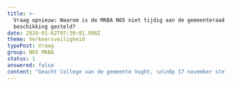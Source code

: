```yaml
---
title: >-
  Vraag opnieuw: Waarom is de MKBA N65 niet tijdig aan de gemeenteraad ter
  beschikking gesteld?
date: 2020-01-02T07:39:01.998Z
theme: Verkeersveiligheid
typePost: Vraag
group: N65 MKBA
status: 1
answered: false
content: "Geacht College van de gemeente Vught, \n\nOp 17 november stelden wij u de vraag 'Waarom is de MKBA N65 niet tijdig aan de gemeenteraad ter beschikking gesteld?’ Op 6 December ontvingen wij uw antwoord (kenmerk  RI/BE/Z19-218375/UIT/19-337601). \n\nNa uitvoerige bestudering van uw antwoorden, hebben wij vastgesteld dat onze vragen onvoldoende zijn beantwoord. U wekt de indruk een antwoord te geven, terwijl dat niet zo is. Dat beoordelen wij als onvoldoende. Om deze redenen wijzen wij uw antwoord af en stellen wij de vragen opnieuw. \n\n1. **Beschikbaar stellen van de definitieve versie van het negatieve MKBA advies aan relevante stakeholders.**\n\nIn uw antwoord herhaalt u verschillende malen dat de definitieve versie van het negatieve MKBA adviesrapport op 27 juni 2016 op de website van het ministerie is geplaatst. Het gaat om het volgende document:\n\nMIRT­ Verkenning N65 Vught – Haaren; Maatschappelijke kosten en baten van de onderzochte alternatieven Ministerie van Infrastructuur en Milieu, 1 juni 2016:\n\nDeel I: Vergelijking VKA N65 met MKBA N65 (Antea Group), juni 2016\n\nDeel II: MKBA N65 (RIGO), februari 2016\n\nDeel IIa: Second Opinion bij MKBA N65 (Kennisinstituut voor Mobiliteit), februari 2016\n\nHet plaatsen op een website is het toegankelijk maken van informatie voor het brede publiek. Dat is compleet anders dan het actief en tijdig ter beschikking stellen van het MKBA rapport in de zin van het toesturen/doen toekomen aan gemeenteraadsleden en andere relevante stakeholders zoals de bewoners van Vught.\n\nMet andere woorden, u hebt geen antwoord gegeven op de vraag wanneer en aan welke relevante stakeholders u het negatieve MKBA advies actief beschikbaar hebt gesteld.\n\nA.    Klopt het dat de conceptversie van het negatieve MKBA rapport over de reconstructie van de N65, al in de loop van 2015 in het bezit was van de verantwoordelijke wethouder? \n\nB.    Klopt het dat de definitieve versie van het negatieve MKBA rapport over de reconstructie van de N65, al in februari 2016 in het bezit was van de verantwoordelijke wethouder?\n\nC.   Klopt het dat de gemeenteraadsleden van Vught pas op zijn vroegst op 27 juni 2016 kennis hebben kunnen nemen via een website van dit negatieve MKBA adviesrapport over de reconstructie van de N65, dus ruim 5 maanden nádat het rapport definitief was?\n\nD.   Klopt het dat u de gemeenteraadsleden van Vught niet actief hebt  geïnformeerd over het MKBA rapport zodra dit gepubliceerd werd op de website van het Ministerie (d.d. 27 juni 2016)?\n\nE.    Klopt het dat u de bewoners van Vught niet actief hebt geïnformeerd over  het MKBA rapport zodra dit gepubliceerd werd op de website van het ministerie (d.d. 27 juni 2016),  bijvoorbeeld in het Klaverblad, via de gemeentelijke website of aan  bewonersgroepen?\n\n2. **Beschikbaar stellen van het MKBA advies vóór de beslissing over de reconstructie van de N65/voorkeursalternatief (VKA).**\n\nOp de raadsinformatieavond van 10 maart 2016 is de raad geïnformeerd over de laatste ontwikkelingen rond de reconstructie van de N65. Daarna volgde een raadsvergadering op 17 maart 2016.\n\nA.    Klopt het dat u de raadsleden op de raadsinformatieavond van 10 maart 2016, toen de reconstructie van de N65 expliciet aan de orde kwam, niet hebt geïnformeerd over het negatieve MKBA adviesrapport,  door het toe te sturen dan wel op een andere wijze actief ter beschikking te stellen?\n\nB.    Klopt het dat u de raadsleden vóór de raadsvergadering van 17 maart 2016 niet hebt geïnformeerd over het negatieve MKBA adviesrapport, door het toe te sturen dan wel op een andere wijze actief ter beschikking te stellen?\n\nOp 26 april 2016 heeft de fractie PvdA/GL vragen gesteld aan het college. Dat was naar aanleiding van een artikel op 25 april 2019 in het Brabants Dagblad met als kop ‘Vertrouwelijk rapport toont te weinig voordeel door nieuwe N65’. Daarin wordt gesproken over een geheim rapport (het MKBA), waaruit bleek dat de kosten-baten analyse negatief uitpakte en de beperkte baten vooral de doorstroom op de N65 ten goede zou komen en niet de leefbaarheid in Vught.\n\nU hebt deze vragen van de PvdA/GL (pas) op 24 mei 2016 beantwoord. Uit de vragen van de fractie PvdA/GL bleek overduidelijk dat u op dat moment de raad niet had geïnformeerd over het MKBA rapport. \n\nC.    Klopt het dat het MKBA rapport ten tijde van de beslissing over de reconstructie van de N65/VKA, alleen aan de stuurgroepleden ter beschikking is gesteld, en niet aan de gemeenteraad?\n\nD.    Klopt het dat de stuurgroep heeft besloten vóór de reconstructie van de N65/VKA, zonder de gemeenteraad Vught eerst te consulteren met inachtneming van het MKBA rapport? \n\nIn uw antwoord suggereert u dat het de minister is die het besluit over publicatie van de MKBA heeft genomen, dus ook om het negatieve MKBA advies niet aan de gemeenteraad van Vught te sturen. Dit antwoord is misleidend.\n\nDe minister neemt deze besluiten namelijk niet alleen en ondertekent pas als alle partijen die vertegenwoordigd zijn in de stuurgroep, tot de Bestuursovereenkomst N65 besluiten.\n\nE.   Kunt u uitleggen waarom u de raad niet heeft geconsulteerd over de reconstructie van de N65/VKA alvorens een beslissing te nemen over de reconstructie?\n\nIn de notulen van de raadsvergadering van 28 juni 2018 is het volgende vermeld: “De fractie CDA vraagt naar de kosten/batenanalyse die het college heeft toegezegd n.a.v. schriftelijke vragen gesteld door PvdA-GroenLinks in mei 2016. Wethouder Van Woesik zal de raad z.s.m. een kosten/batenanalyse doen toekomen.”  Ook hieruit blijkt dat de raadsleden in 2018 nog steeds niet actief door u waren geïnformeerd over het MKBA rapport. \n\nF.    Klopt het dat het MKBA rapport pas na 28 juni 2018 actief aan de raadsleden beschikbaar is gesteld, dus ruim 2 jaar ná het verschijnen van het MKBA rapport in 2016?\n\nG.    Klopt het dat u het MKBA rapport met het negatieve advies over de reconstructie van de N65/het Voorkeursalternatief VKA pas actief aan de raadsleden ter beschikking heeft gesteld,  nádat al besloten was over het VKA in 2016?\n\nH.   Wat zijn de overwegingen van de stuurgroep en de voor Vught verantwoordelijke wethouder in de stuurgroep geweest, om de eigen gemeenteraad niet actief te informeren over dit rapport tijdens besprekingen  over de N65 in 2015,  2016 en 2017?\n\n3. **Formeel besluit reconstructie van de N65/VKA ontbreekt**\n\nUit raadsstukken is niet op te maken op welk moment de gemeenteraad besloten heeft voor het VKA en hoe zij is geïnformeerd over alle relevante informatie, inclusief het MKBA rapport.\n\nA.    Wanneer heeft de gemeenteraad precies besloten over de reconstructie van de N65?\n\nB.    Uit welk raadsstuk blijkt dit besluit?\n\nC.   Zijn de MKBA onderzoeksresultaten toen vooraf actief ter beschikking gesteld in de zin van toesturen of bijvoegen als raadsstuk? \n\n4. **Reconstructie van de N65/VKA levert meer kosten dan baten op**\n\nU noemt in uw antwoord dat in een MKBA niet alle baten gekwantificeerd kunnen worden. U citeert hier selectief en dus onzorgvuldig uit het MKBA-rapport. Uw antwoord is daarmee misleidend.\n\nIn de  gehele alinea staat letterlijk (MIRT MKBA/RIGO, blz.5):\n\n“Uit de MKBA blijkt dat de kosten de baten ruimschoots overtreffen. Bovendien blijkt dat de belangrijkste baten bestaan uit verbeterde doorstroming van het verkeer. De beoogde verbeteringen van leefbaarheid, ruimtelijke kwaliteit en vermindering barrièrewerking vormen in verhouding slechts een klein deel van de baten.\n\nHierbij dient echter wel de nuance aangebracht te worden, dat niet alle baten in geld zijn (of kunnen worden) uitgedrukt. Dit geldt bijvoorbeeld voor de ruimtelijke kwaliteit.\n\nDeze baten zijn echter in verhouding klein en hebben geen wezenlijke invloed op de conclusie dat de kosten-baten verhouding duidelijk negatief is”.\n\nOf zoals het KIM het verwoordt (MIRT MKBA/KIM, blz. 4):\n\n“Uit de MKBA blijkt dat bij alle projectalternatieven de kosten hoger zijn dan de maatschappelijke baten. Bovendien blijkt dat de belangrijkste baten bestaan uit verbeterde doorstroming van het verkeer, wat overigens niet het hoofddoel van dit project is. De beoogde verbeteringen van leefbaarheid, ruimtelijke kwaliteit en de vermindering barrièrewerking vormen in verhouding slechts een klein deel van de baten. Niet alle baten kunnen echter in geld worden uitgedrukt.”\n\nVoorts geeft U in uw antwoord het volgende aan: “Wij hebben zwaarder laten wegen dat het gekozen alternatief goed scoort op de doelstellingen van de MIRT-verkenning dan op doorstroming. Het scoort goed op barrièrewerking, oversteekbaarheid auto- en langzaam verkeer, verkeersveiligheid, geluid en ruimtelijke kwaliteit”.\n\nUw antwoord is strijdig met de uitkomsten en tegengesteld aan de conclusies van het MKBA rapport. De MKBA laat namelijk het volgende zien als gevolg van de reconstructie van de N65/ VKA: \n\nKosten ruimtelijke kwaliteit                                  1 mln.\n\nKosten voor de verkeersveiligheid                      6 mln.\n\nBaten voor de oversteekbaarheid                       3 mln.\n\nBaten van uitstoot (luchtkwaliteit)                      1 mln.\n\nNoch kosten, noch baten voor geluid                0 mln.\n\nDus baten zijn opgeteld 4 mln., de kosten zijn opgeteld 7 mln. Het saldo baten-kosten is dus 3 mln. negatief.\n\nBovendien is de MKBA ratio 0,65 en daarmee fors lager dan 1,00, het break even point waarbij de kosten tegen de baten opwegen. Ook is het zo dat de belangrijkste baten te vinden zijn t.a.v. reistijdbesparing (60 mln.), reiskostenbesparing (12 mln.) en de betrouwbaarheid (15 mln.) waarmee gedoeld wordt op files en opstoppingen. Met andere woorden: de doorstroming.\n\nTerwijl voor de Vughtse bewoner de veiligheid in het dorp met 6 mln. vermindert vanwege omrijdgedrag, zo stellen de auteurs van het rapport. Daarmee doelen ze op  de toename van vracht/autoverkeer en ander gemotoriseerd verkeer door de woonbuurten van Vught.\n\nAangezien veiligheid in buurten en wijken zeer bepalend is voor de leefbaarheid, gaat de leefbaarheid in Vught er als gevolg van de reconstructie van de N65 er fors op achteruit.\n\nKortom, de doorstroming verbetert op de N65 na de reconstructie, wat vooral mensen buiten Vught ten goede komt, en de bewoners van Vught gaan er op achteruit.\n\nA.    Kunt u uitleggen waarom de Vughtse wethouder en de stuurgroep op basis van deze negatieve uitkomsten voor de inwoners van Vught, tóch heeft besloten vóór het VKA?\n\n5. **Duurdere VKA+ variant nog meer extra kosten dan baten voor Vught**\n\nDe totale kosten voor de reconstructie van de N65 in de VKA+ variant zijn fors hoger dan het VKA en zijn nu geraamd op 155 mln. U heeft in de persoon van wethouder van Woesik aangegeven dat het VKA+ hetzelfde MKBA kosten baten saldo oplevert. Hij stelt derhalve  dat de plus op het VKA geen enkele consequentie heeft voor de MKBA.\n\nVoor Vught betekent dit dat er dus wel extra kosten zijn van 13,4 mln. van het VKA+, die niet worden gecompenseerd door extra baten. Kortom, de duurdere verdiepte variant VKA+ kost de Vughtse inwoners veel meer, maar levert geen extra baten op. \n\nA. Kunt u uitleggen waarom u ondanks deze negatieve uitkomsten, gekozen hebt voor het VKA+?\n\n**Tenslotte**\n\nDe Vereniging VughtParticipeert zou graag op korte termijn haar leden over uw antwoorden willen informeren. Wij nemen aan dat ook u de noodzaak ziet de inwoners van Vught zo snel mogelijk te informeren. Om die reden zouden wij het op prijs stellen uw antwoorden binnen 3 weken te mogen ontvangen.\n\nPS als onderdeel van ons doel om transparantie te bieden, hebben wij deze brief ook op onze website www.vughtparticipeert.nl geplaatst. Uw antwoorden zullen daar ook worden gepubliceerd.\n\nMet vriendelijke groet,\n\nA. Philip M. Helmer Vereniging VughtParticipeert Mobiel:\t+31 621 888 701\nMail:\tsecretaris@vughtparticipeert.nl\n\nWordt lid van VughtParticipeert en doe mee!"
---
```



